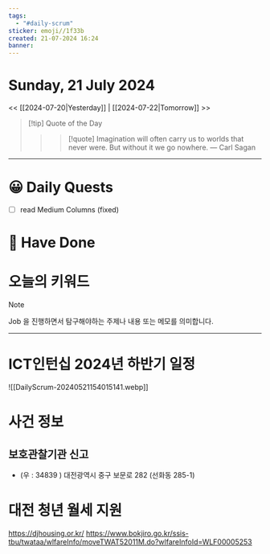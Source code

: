 ```yaml
---
tags:
  - "#daily-scrum"
sticker: emoji//1f33b
created: 21-07-2024 16:24
banner:
---
```

# Sunday, 21 July 2024
<< [[2024-07-20|Yesterday]] | [[2024-07-22|Tomorrow]] >>

> [!tip] Quote of the Day  
> > > [!quote] Imagination will often carry us to worlds that never were. But without it we go nowhere.
> — Carl Sagan

---

#  😀 Daily Quests
- [ ] read Medium Columns (fixed)

# 🙂 Have Done



# 오늘의 키워드

> [!NOTE]
> Job 을 진행하면서 탐구해야하는 주제나 내용 또는 메모를 의미합니다.


---
# ICT인턴십 2024년 하반기 일정
![[DailyScrum-20240521154015141.webp]]

# 사건 정보

## 보호관찰기관 신고
- (우 : 34839 ) 대전광역시 중구 보문로 282 (선화동 285-1)


# 대전 청년 월세 지원
https://djhousing.or.kr/
https://www.bokjiro.go.kr/ssis-tbu/twataa/wlfareInfo/moveTWAT52011M.do?wlfareInfoId=WLF00005253